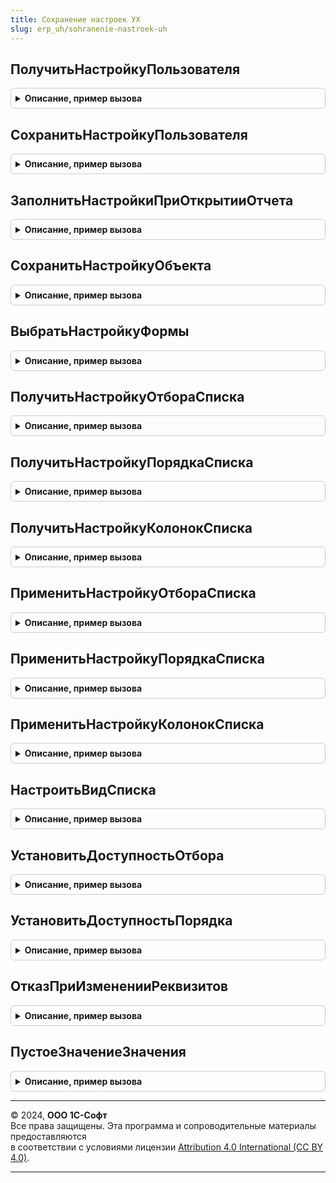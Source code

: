 ```yaml
---
title: Сохранение настроек УХ
slug: erp_uh/sohranenie-nastroek-uh
---
```



## ПолучитьНастройкуПользователя
<details style="margin: 1em 0; padding: 0.5em; border: 1px solid #ccc; border-radius: 6px;">

<summary style="font-weight: bold; cursor: pointer;">Описание, пример вызова</summary>

```bsl
// ПРОЦЕДУРЫ И ФУНКЦИИ МЕХАНИЗМА УПРАВЛЕНИЯ НАСТРОЙКАМИ

Функция ПолучитьНастройкуПользователя(НастраиваемыйОбъект,ТипНастройки,Пользователь = Неопределено) Экспорт
```

Пример вызова
```bsl
Результат = СохранениеНастроекУХ.ПолучитьНастройкуПользователя(НастраиваемыйОбъект, ТипНастройки, Пользователь);
```
</details>

## СохранитьНастройкуПользователя
<details style="margin: 1em 0; padding: 0.5em; border: 1px solid #ccc; border-radius: 6px;">

<summary style="font-weight: bold; cursor: pointer;">Описание, пример вызова</summary>

```bsl

Процедура СохранитьНастройкуПользователя(НастраиваемыйОбъект,ТипНастройки,Пользователь,ДанныеНастройки,Описание="") Экспорт
```

Пример вызова
```bsl
СохранениеНастроекУХ.СохранитьНастройкуПользователя(НастраиваемыйОбъект, ТипНастройки, Пользователь, ДанныеНастройки, Описание);
```
</details>

## ЗаполнитьНастройкиПриОткрытииОтчета
<details style="margin: 1em 0; padding: 0.5em; border: 1px solid #ccc; border-radius: 6px;">

<summary style="font-weight: bold; cursor: pointer;">Описание, пример вызова</summary>

```bsl

Функция ЗаполнитьНастройкиПриОткрытииОтчета(ОтчетОбъект) Экспорт
```

Пример вызова
```bsl
Результат = СохранениеНастроекУХ.ЗаполнитьНастройкиПриОткрытииОтчета(ОтчетОбъект) 
```
</details>

## СохранитьНастройкуОбъекта
<details style="margin: 1em 0; padding: 0.5em; border: 1px solid #ccc; border-radius: 6px;">

<summary style="font-weight: bold; cursor: pointer;">Описание, пример вызова</summary>

```bsl

// Процедура сохраняет настройки формы.
//
// Параметры:
//  СохраненнаяНастройка       - СправочникСсылка.СохраненныеНастройки - сохраняемая настройка.
//  СохраняемыеНастройки - параметры настройки формы.
//
Процедура СохранитьНастройкуОбъекта(СохраненнаяНастройка, СохраняемыеНастройки,Описание="") Экспорт
```

Пример вызова
```bsl
СохранениеНастроекУХ.СохранитьНастройкуОбъекта(СохраненнаяНастройка, СохраняемыеНастройки, Описание);
```
</details>

## ВыбратьНастройкуФормы
<details style="margin: 1em 0; padding: 0.5em; border: 1px solid #ccc; border-radius: 6px;">

<summary style="font-weight: bold; cursor: pointer;">Описание, пример вызова</summary>

```bsl

// Процедура открывает форму выбора настройки форм.
//
// Параметры:
//  ФормаВладелец            - Форма - форма, которая является владельцем формы выбора.
//  НастраиваемыйОбъект       - объект, для которой выбирается настройка.
//  РежимСохраненияНастройки - Истина - форма открыта для выбора сохраняемой настройки.
//
Процедура ВыбратьНастройкуФормы(СохраненнаяНастройка, ФормаВладелец, НастраиваемыйОбъект, РежимСохраненияНастройки) Экспорт
```

Пример вызова
```bsl
СохранениеНастроекУХ.ВыбратьНастройкуФормы(СохраненнаяНастройка, ФормаВладелец, НастраиваемыйОбъект, РежимСохраненияНастройки) 
```
</details>

## ПолучитьНастройкуОтбораСписка
<details style="margin: 1em 0; padding: 0.5em; border: 1px solid #ccc; border-radius: 6px;">

<summary style="font-weight: bold; cursor: pointer;">Описание, пример вызова</summary>

```bsl

// Возвращает настройки отбора списка в виде таблицы
//
// Параметры:
//  Отбор - (Отбор) - отбор, по которому строится таблица
//
// Возвращаемое значение:
//  (ТаблицаЗначений) - таблица с значениями отбора
//
Функция ПолучитьНастройкуОтбораСписка(Отбор) Экспорт
```

Пример вызова
```bsl
Результат = СохранениеНастроекУХ.ПолучитьНастройкуОтбораСписка(Отбор) 
```
</details>

## ПолучитьНастройкуПорядкаСписка
<details style="margin: 1em 0; padding: 0.5em; border: 1px solid #ccc; border-radius: 6px;">

<summary style="font-weight: bold; cursor: pointer;">Описание, пример вызова</summary>

```bsl

// Возвращает натсройки сортировок списка в виде таблицы
//
// Параметры:
//  Порядок - (Порядок) - Порядок, по которому строится таблица
//
// Возвращаемое значение:
//  (ТаблицаЗначений) - таблица с значениями сортировок
//
Функция ПолучитьНастройкуПорядкаСписка(Порядок) Экспорт
```

Пример вызова
```bsl
Результат = СохранениеНастроекУХ.ПолучитьНастройкуПорядкаСписка(Порядок) 
```
</details>

## ПолучитьНастройкуКолонокСписка
<details style="margin: 1em 0; padding: 0.5em; border: 1px solid #ccc; border-radius: 6px;">

<summary style="font-weight: bold; cursor: pointer;">Описание, пример вызова</summary>

```bsl

// Возвращает натсройки колонок списка в виде таблицы.
//
// Параметры:
//  Колонки - (Колонки) - колонки списка, по которым строится таблица
//
// Возвращаемое значение:
//  (ТаблицаЗначений) - таблица с значениями настройк
//
Функция ПолучитьНастройкуКолонокСписка(Колонки) Экспорт
```

Пример вызова
```bsl
Результат = СохранениеНастроекУХ.ПолучитьНастройкуКолонокСписка(Колонки) 
```
</details>

## ПрименитьНастройкуОтбораСписка
<details style="margin: 1em 0; padding: 0.5em; border: 1px solid #ccc; border-radius: 6px;">

<summary style="font-weight: bold; cursor: pointer;">Описание, пример вызова</summary>

```bsl

// Устанавливает настройки отбора списка по сохраненным значениям из таблицы.
//
// Параметры:
//  СтруктураНастроек - Структура - структура применяемых настроек.
//  КлючЗначения      - Строка - ключ применяемой настройки.
//  Отбор             - (Отбор) - Настройка отбора формы
//
Процедура ПрименитьНастройкуОтбораСписка(СтруктураНастроек, КлючЗначения, Отбор) Экспорт
```

Пример вызова
```bsl
СохранениеНастроекУХ.ПрименитьНастройкуОтбораСписка(СтруктураНастроек, КлючЗначения, Отбор) 
```
</details>

## ПрименитьНастройкуПорядкаСписка
<details style="margin: 1em 0; padding: 0.5em; border: 1px solid #ccc; border-radius: 6px;">

<summary style="font-weight: bold; cursor: pointer;">Описание, пример вызова</summary>

```bsl

// Устанавливает настройки сортировки списка по сохраненным значениям из таблицы
//
// Параметры:
//  СтруктураНастроек - Структура - структура применяемых настроек.
//  КлючЗначения      - Строка - ключ применяемой настройки.
//  Порядок           - (Порядок) - настройка порядка формы.
//
Процедура ПрименитьНастройкуПорядкаСписка(СтруктураНастроек, КлючЗначения, Порядок, НастройкаПорядка) Экспорт
```

Пример вызова
```bsl
СохранениеНастроекУХ.ПрименитьНастройкуПорядкаСписка(СтруктураНастроек, КлючЗначения, Порядок, НастройкаПорядка) 
```
</details>

## ПрименитьНастройкуКолонокСписка
<details style="margin: 1em 0; padding: 0.5em; border: 1px solid #ccc; border-radius: 6px;">

<summary style="font-weight: bold; cursor: pointer;">Описание, пример вызова</summary>

```bsl

// Устанавливает настройки колонок списка по сохраненным значениям из таблицы.
//
// Параметры:
//  СтруктураНастроек - Структура - структура применяемых настроек.
//  КлючЗначения      - Строка - ключ применяемой настройки.
//  Колонки           - (Колонки) - настраиваемые колонки списка.
//
Процедура ПрименитьНастройкуКолонокСписка(СтруктураНастроек, КлючЗначения, Колонки) Экспорт
```

Пример вызова
```bsl
СохранениеНастроекУХ.ПрименитьНастройкуКолонокСписка(СтруктураНастроек, КлючЗначения, Колонки) 
```
</details>

## НастроитьВидСписка
<details style="margin: 1em 0; padding: 0.5em; border: 1px solid #ccc; border-radius: 6px;">

<summary style="font-weight: bold; cursor: pointer;">Описание, пример вызова</summary>

```bsl


Процедура НастроитьВидСписка(ТабличноеПоле, Пользователь) Экспорт
```

Пример вызова
```bsl
СохранениеНастроекУХ.НастроитьВидСписка(ТабличноеПоле, Пользователь) 
```
</details>

## УстановитьДоступностьОтбора
<details style="margin: 1em 0; padding: 0.5em; border: 1px solid #ccc; border-radius: 6px;">

<summary style="font-weight: bold; cursor: pointer;">Описание, пример вызова</summary>

```bsl


Процедура УстановитьДоступностьОтбора(ТабличноеПоле, Знач ОбязательныеОтборы = "") Экспорт
```

Пример вызова
```bsl
СохранениеНастроекУХ.УстановитьДоступностьОтбора(ТабличноеПоле, ОбязательныеОтборы);
```
</details>

## УстановитьДоступностьПорядка
<details style="margin: 1em 0; padding: 0.5em; border: 1px solid #ccc; border-radius: 6px;">

<summary style="font-weight: bold; cursor: pointer;">Описание, пример вызова</summary>

```bsl

// Процедура устанавливает доступность всех элементов управления порядком списка.
//
// Параметры:
//  ТабличноеПоле - табличное поле списка.
//
Процедура УстановитьДоступностьПорядка(ТабличноеПоле, Доступность = Истина) Экспорт
```

Пример вызова
```bsl
СохранениеНастроекУХ.УстановитьДоступностьПорядка(ТабличноеПоле, Доступность);
```
</details>

## ОтказПриИзмененииРеквизитов
<details style="margin: 1em 0; padding: 0.5em; border: 1px solid #ccc; border-radius: 6px;">

<summary style="font-weight: bold; cursor: pointer;">Описание, пример вызова</summary>

```bsl

// Проверяет, были ли изменены указанные реквизиты объекта.
// Предназначена для установки Отказ в проверках перед записью объекта.
//
// Параметры:
//  Объект    - проверяемый объект.
//  Реквизиты - строка - список проверяемых реквизитов через запятую.
//  Отказ     - устанавливается в Истина, если реквизит был изменен.
//
Процедура ОтказПриИзмененииРеквизитов(Объект, Знач Реквизиты, Отказ) Экспорт
```

Пример вызова
```bsl
СохранениеНастроекУХ.ОтказПриИзмененииРеквизитов(Объект, Реквизиты, Отказ) 
```
</details>

## ПустоеЗначениеЗначения
<details style="margin: 1em 0; padding: 0.5em; border: 1px solid #ccc; border-radius: 6px;">

<summary style="font-weight: bold; cursor: pointer;">Описание, пример вызова</summary>

```bsl


// Функция проверяет, переданный параметр, пустой он, или нет.
//
// Параметры:
//  Параметр - параметр, значение которого проверяется.
//
// Возвращаемое значение:
//  Истина - параметр пустой;
//  Ложь   - параметр не пустой.
//
Функция ПустоеЗначениеЗначения(Значение) Экспорт
```

Пример вызова
```bsl
Результат = СохранениеНастроекУХ.ПустоеЗначениеЗначения(Значение) 
```
</details>

---

© 2024, **ООО 1С-Софт**  
Все права защищены. Эта программа и сопроводительные материалы предоставляются  
в соответствии с условиями лицензии [Attribution 4.0 International (CC BY 4.0)](https://creativecommons.org/licenses/by/4.0/legalcode).

---
